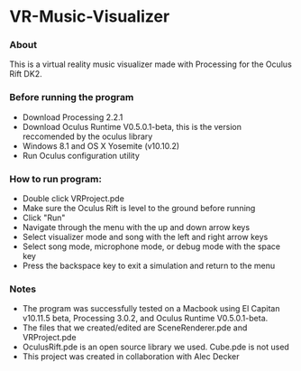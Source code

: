 # VR-Music-Visualizer

### About ###
This is a virtual reality music visualizer made with Processing for the Oculus Rift DK2.

### Before running the program ###
- Download Processing 2.2.1
- Download Oculus Runtime V0.5.0.1-beta, this is the version reccomended by the oculus library
- Windows 8.1 and OS X Yosemite (v10.10.2)
- Run Oculus configuration utility

### How to run program: ###
- Double click VRProject.pde
- Make sure the Oculus Rift is level to the ground before running
- Click "Run"
- Navigate through the menu with the up and down arrow keys
- Select visualizer mode and song with the left and right arrow keys
- Select song mode, microphone mode, or debug mode with the space key
- Press the backspace key to exit a simulation and return to the menu

### Notes ###
- The program was successfully tested on a Macbook using El Capitan v10.11.5 beta, Processing 3.0.2, and Oculus Runtime V0.5.0.1-beta.
- The files that we created/edited are SceneRenderer.pde and VRProject.pde
- OculusRift.pde is an open source library we used. Cube.pde is not used
- This project was created in collaboration with Alec Decker